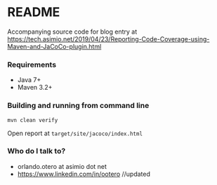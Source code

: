 # README # 
  
 
  
Accompanying source code for blog entry at https://tech.asimio.net/2019/04/23/Reporting-Code-Coverage-using-Maven-and-JaCoCo-plugin.html

### Requirements ###

* Java 7+
* Maven 3.2+

### Building and running from command line ###

```
mvn clean verify
```

Open report at `target/site/jacoco/index.html`


### Who do I talk to? ###

* orlando.otero at asimio dot net
* https://www.linkedin.com/in/ootero
//updated

